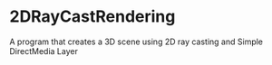 # 2DRayCastRendering
A program that creates a 3D scene using 2D ray casting and Simple DirectMedia Layer
